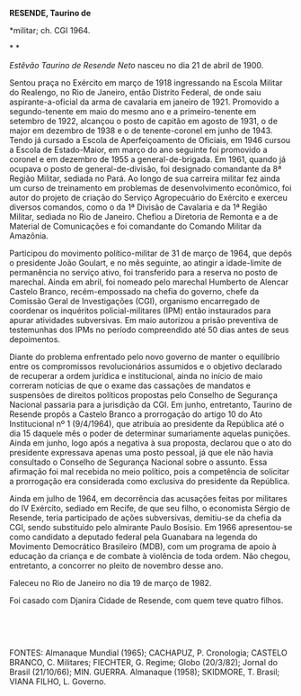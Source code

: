 **RESENDE, Taurino de**

\*militar; ch. CGI 1964.

* *

*Estêvão Taurino de Resende Neto* nasceu no dia 21 de abril de 1900.

Sentou praça no Exército em março de 1918 ingressando na Escola Militar
do Realengo, no Rio de Janeiro, então Distrito Federal, de onde saiu
aspirante-a-oficial da arma de cavalaria em janeiro de 1921. Promovido a
segundo-tenente em maio do mesmo ano e a primeiro-tenente em setembro de
1922, alcançou o posto de capitão em agosto de 1931, o de major em
dezembro de 1938 e o de tenente-coronel em junho de 1943. Tendo já
cursado a Escola de Aperfeiçoamento de Oficiais, em 1946 cursou a Escola
de Estado-Maior, em março do ano seguinte foi promovido a coronel e em
dezembro de 1955 a general-de-brigada. Em 1961, quando já ocupava o
posto de general-de-divisão, foi designado comandante da 8ª Região
Militar, sediada no Pará. Ao longo de sua carreira militar fez ainda um
curso de treinamento em problemas de desenvolvimento econômico, foi
autor do projeto de criação do Serviço Agropecuário do Exército e
exerceu diversos comandos, como o da 1ª Divisão de Cavalaria e da 1ª
Região Militar, sediada no Rio de Janeiro. Chefiou a Diretoria de
Remonta e a de Material de Comunicações e foi comandante do Comando
Militar da Amazônia.

Participou do movimento político-militar de 31 de março de 1964, que
depôs o presidente João Goulart, e no mês seguinte, ao atingir a
idade-limite de permanência no serviço ativo, foi transferido para a
reserva no posto de marechal. Ainda em abril, foi nomeado pelo marechal
Humberto de Alencar Castelo Branco, recém-empossado na chefia do
governo, chefe da Comissão Geral de Investigações (CGI), organismo
encarregado de coordenar os inquéritos policial-militares (IPM) então
instaurados para apurar atividades subversivas. Em maio autorizou a
prisão preventiva de testemunhas dos IPMs no período compreendido até 50
dias antes de seus depoimentos.

Diante do problema enfrentado pelo novo governo de manter o equilíbrio
entre os compromissos revolucionários assumidos e o objetivo declarado
de recuperar a ordem jurídica e institucional, ainda no início de maio
correram notícias de que o exame das cassações de mandatos e suspensões
de direitos políticos propostas pelo Conselho de Segurança Nacional
passaria para a jurisdição da CGI. Em junho, entretanto, Taurino de
Resende propôs a Castelo Branco a prorrogação do artigo 10 do Ato
Institucional nº 1 (9/4/1964), que atribuía ao presidente da República
até o dia 15 daquele mês o poder de determinar sumariamente aquelas
punições. Ainda em junho, logo após a negativa à sua proposta, declarou
que o ato do presidente expressava apenas uma posto pessoal, já que ele
não havia consultado o Conselho de Segurança Nacional sobre o assunto.
Essa afirmação foi mal recebida no meio político, pois a competência de
solicitar a prorrogação era considerada como exclusiva do presidente da
República.

Ainda em julho de 1964, em decorrência das acusações feitas por
militares do IV Exército, sediado em Recife, de que seu filho, o
economista Sérgio de Resende, teria participado de ações subversivas,
demitiu-se da chefia da CGI, sendo substituído pelo almirante Paulo
Bosísio. Em 1966 apresentou-se como candidato a deputado federal pela
Guanabara na legenda do Movimento Democrático Brasileiro (MDB), com um
programa de apoio à educação da criança e de combate à violência de toda
ordem. Não chegou, entretanto, a concorrer no pleito de novembro desse
ano.

Faleceu no Rio de Janeiro no dia 19 de março de 1982.

Foi casado com Djanira Cidade de Resende, com quem teve quatro filhos.

 

 

FONTES: Almanaque Mundial (1965); CACHAPUZ, P. Cronologia; CASTELO
BRANCO, C. Militares; FIECHTER, G. Regime; Globo (20/3/82); Jornal do
Brasil (21/10/66); MIN. GUERRA. Almanaque (1958); SKIDMORE, T. Brasil;
VIANA FILHO, L. Governo.

 

